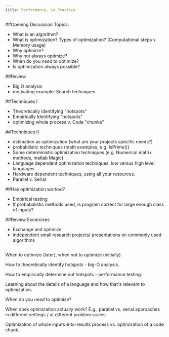 ```yaml
---
title: Performance, in Practice
---
```


##Opening Discussion Topics:

 - What is an algorithm?
 - What is optimization? Types of optimization?  (Computational steps v. Memory usage)
 - Why optimize?
 - Why not always optimize?
 - When do you *need* to optimize?
 - Is optimization always possible?

##Review

 - Big O analysis
 - motivating example: Search techniques

##Techniques I

 - Theoretically identifying "hotspots"
 - Empirically Identifying "hotspots"
 - optimizing whole process v. Code "chunks"

##Techniques II

 - estimation as optimization (what are your projects specific needs?)
 - probabilistic techniques (math examples, e.g. IsPrime())
 - Some deterministic optimization techniques (e.g. Numerical matrix methods, matlab Magic)
 - Language dependent optimization techniques, low versus high level languages
 - Hardware dependent techniques, using all your resources.
 - Parallel v. Serial

##Has optimization worked?

 - Empirical testing
 - If probabalistic methods used, is program correct for large enough class of inputs?

##Review Excercises
 - Exchange and optimize
 - independent small research projects/ presentations on commonly used algorithms




##
##


When to optimize (later), when not to optimize (initially).

How to theoretically identify hotspots - big-O analysis.

How to empirically determine out hotspots - performance testing.

Learning about the details of a language and how that's relevant to optimization.

When do you *need* to optimize?

When does optimization actually work?  E.g., parallel vs. serial approaches in
different settings / at different problem scales.

Optimization of whole inputs-into-results process vs. optimization of a code
chunk.
